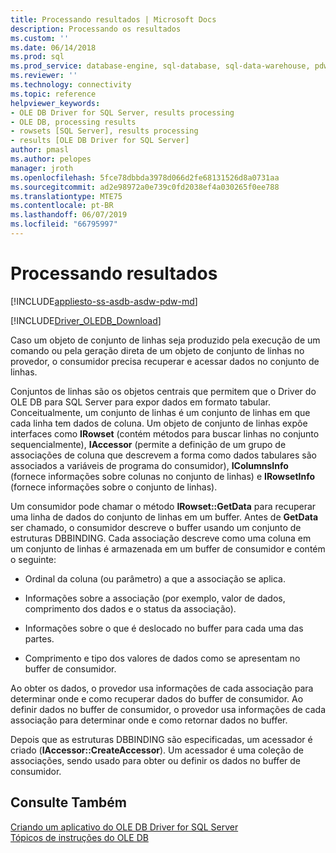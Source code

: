 ```yaml
---
title: Processando resultados | Microsoft Docs
description: Processando os resultados
ms.custom: ''
ms.date: 06/14/2018
ms.prod: sql
ms.prod_service: database-engine, sql-database, sql-data-warehouse, pdw
ms.reviewer: ''
ms.technology: connectivity
ms.topic: reference
helpviewer_keywords:
- OLE DB Driver for SQL Server, results processing
- OLE DB, processing results
- rowsets [SQL Server], results processing
- results [OLE DB Driver for SQL Server]
author: pmasl
ms.author: pelopes
manager: jroth
ms.openlocfilehash: 5fce78dbbda3978d066d2fe68131526d8a0731aa
ms.sourcegitcommit: ad2e98972a0e739c0fd2038ef4a030265f0ee788
ms.translationtype: MTE75
ms.contentlocale: pt-BR
ms.lasthandoff: 06/07/2019
ms.locfileid: "66795997"
---
```

# <a name="processing-results"></a>Processando resultados
[!INCLUDE[appliesto-ss-asdb-asdw-pdw-md](../../../includes/appliesto-ss-asdb-asdw-pdw-md.md)]

[!INCLUDE[Driver_OLEDB_Download](../../../includes/driver_oledb_download.md)]

  Caso um objeto de conjunto de linhas seja produzido pela execução de um comando ou pela geração direta de um objeto de conjunto de linhas no provedor, o consumidor precisa recuperar e acessar dados no conjunto de linhas.  
  
 Conjuntos de linhas são os objetos centrais que permitem que o Driver do OLE DB para SQL Server para expor dados em formato tabular. Conceitualmente, um conjunto de linhas é um conjunto de linhas em que cada linha tem dados de coluna. Um objeto de conjunto de linhas expõe interfaces como **IRowset** (contém métodos para buscar linhas no conjunto sequencialmente), **IAccessor** (permite a definição de um grupo de associações de coluna que descrevem a forma como dados tabulares são associados a variáveis de programa do consumidor), **IColumnsInfo** (fornece informações sobre colunas no conjunto de linhas) e **IRowsetInfo** (fornece informações sobre o conjunto de linhas).  
  
 Um consumidor pode chamar o método **IRowset::GetData** para recuperar uma linha de dados do conjunto de linhas em um buffer. Antes de **GetData** ser chamado, o consumidor descreve o buffer usando um conjunto de estruturas DBBINDING. Cada associação descreve como uma coluna em um conjunto de linhas é armazenada em um buffer de consumidor e contém o seguinte:  
  
-   Ordinal da coluna (ou parâmetro) a que a associação se aplica.  
  
-   Informações sobre a associação (por exemplo, valor de dados, comprimento dos dados e o status da associação).  
  
-   Informações sobre o que é deslocado no buffer para cada uma das partes.  
  
-   Comprimento e tipo dos valores de dados como se apresentam no buffer de consumidor.  
  
 Ao obter os dados, o provedor usa informações de cada associação para determinar onde e como recuperar dados do buffer de consumidor. Ao definir dados no buffer de consumidor, o provedor usa informações de cada associação para determinar onde e como retornar dados no buffer.  
  
 Depois que as estruturas DBBINDING são especificadas, um acessador é criado (**IAccessor::CreateAccessor**). Um acessador é uma coleção de associações, sendo usado para obter ou definir os dados no buffer de consumidor.  
  
## <a name="see-also"></a>Consulte Também  
 [Criando um aplicativo do OLE DB Driver for SQL Server](../../oledb/ole-db-driver/creating-a-oledb-driver-for-sql-server-application.md)   
 [Tópicos de instruções do OLE DB](../../oledb/ole-db-how-to/ole-db-how-to-topics.md)  
  
  
